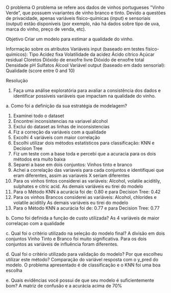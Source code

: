 O problema
  O problema se refere aos dados de vinhos portugueses "Vinho Verde", que possuem vvariantes de vinho branco e tinto. Devido a questões de privacidade, apenas variáveis físico-químicas (input) e sensoriais (output) estão disponíveis (por exemplo, não há dados sobre tipo de uva, marca do vinho, preço de venda, etc).

Objetivo
  Criar um modelo para estimar a qualidade do vinho.

Informação sobre os atributos
  Variáveis input (baseado em testes físico-químicos):
  Tipo
  Acidez fixa
  Volatilidade da acidez
  Ácido cítrico
  Açúcar residual
  Cloretos
  Dióxido de enxofre livre
  Dióxido de enxofre total
  Densidade
  pH
  Sulfatos
  Álcool
  Variável output (baseado em dado sensorial):
  Qualidade (score entre 0 and 10)
  
Resolução
1. Faça uma análise exploratória para avaliar a consistência dos dados e identificar possíveis variáveis que impactam na qualidade do vinho.

a. Como foi a definição da sua estratégia de modelagem?
  1. Examinei todo o dataset
  2. Encontrei inconsistencias na variavel alcohol
  3. Exclui do dataset as linhas de inconsistencias
  4. Fiz a correção da variáveis com a qualidade
  5. Excolhi 4 variáveis com maior correlação
  6. Escolhi utilizar dois métodos estatísticos para classificação: KNN e Decision Tree
  7. Fiz um teste com a base toda e percebi que a acuracia para os dois métodos era muito baixa
  8. Separei a base em dois conjuntos: Vinhos tinto e branco
  9. Achei a correlação das variaveis para cada conjuntos e identifiquei que eram diferentes, 
  assim as variaveis X seriam diferentes
  10. Para os vinhos tintos considerei as variáveis: Alcohol, volatile aciditily, sulphates e citric acid. 
      As demais variáveis eu tirei do modelo
  11. Para o Método KNN a acurácia foi de: 0.80 e para Decision Tree: 0.42
  12. Para os vinhos Brancos considerei as variáveis: Alcohol, chlorides e volatile aciditily 
      As demais variáveis eu tirei do modelo
  13. Para o Método KNN a acurácia foi de: 0.77 e para Decision Tree: 0.77

b. Como foi definida a função de custo utilizada?
	As 4 variáveis de maior correlaçao com a qualidade

c. Qual foi o critério utilizado na seleção do modelo final?
   A divisão em dois conjuntos Vinho Tinto e Branco foi muito significativa. 
   Para os dois conjuntos as variáveis de influência foram diferentes. 
   
d. Qual foi o critério utilizado para validação do modelo? 
	Por que escolheu utilizar este método? 
	Comparação do variável resposta com o y_pred do modelo.
	O problema apresentado é de classificação e o KNN foi uma boa escolha

e. Quais evidências você possui de que seu modelo é suficientemente bom?
	A matriz de confusão e a acurácia acima de 70%
